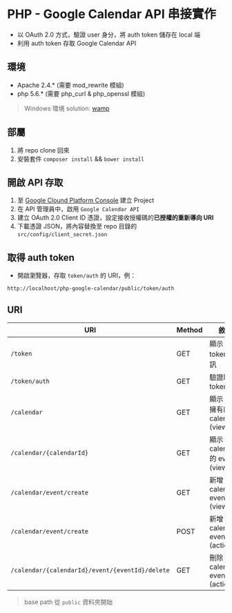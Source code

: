 # PHP - Google Calendar API 串接實作

* 以 OAuth 2.0 方式，驗證 user 身分，將 auth token 儲存在 local 端
* 利用 auth token 存取 Google Calendar API

## 環境
* Apache 2.4.* (需要 mod_rewrite 模組)
* php 5.6.* (需要 php_curl & php_openssl 模組)

> Windows 環境 solution: [wamp](http://www.wampserver.com/en/)

## 部屬
1. 將 repo clone 回來
2. 安裝套件 `composer install` && `bower install`
 
## 開啟 API 存取
1. 至 [Google Clound Platform Console](https://console.cloud.google.com/) 建立 Project
2. 在 API 管理員中，啟用 `Google Calendar API`
3. 建立 OAuth 2.0 Client ID 憑證，設定接收授權碼的**已授權的重新導向 URI**
4. 下載憑證 JSON，將內容替換至 repo 目錄的 `src/config/client_secret.json`
 
## 取得 auth token
* 開啟瀏覽器，存取 `token/auth` 的 URI，例：
```
http://localhost/php-google-calendar/public/token/auth
```

## URI
 URI | Method | 敘述
 ---|---|---
`/token` | GET | 顯示 tokens 資訊
`/token/auth` | GET | 驗證取得 token 
`/calendar` | GET | 顯示 user 擁有的 calendars (view)
`/calendar/{calendarId}` | GET | 顯示 calendar 的 events (view)
`/calendar/event/create` | GET | 新增 calendar event (view)
`/calendar/event/create` | POST | 新增 calendar event (action)
`/calendar/{calendarId}/event/{eventId}/delete` | GET | 刪除 calendar event (action)

> base path 從 `public` 資料夾開始
